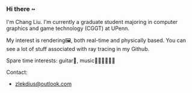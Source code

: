 ### Hi there ~

I'm Chang Liu. I'm currently a graduate student majoring in computer graphics and game technology (CGGT) at UPenn.

My interest is rendering🖼️, both real-time and physically based. You can see a lot of stuff associated with ray tracing in my Github.



Spare time interests: guitar🎸, music🎻🎹🎸🥁🎸🎶


Contact:
- [zlekdius@outlook.com](zlekdius@outlook.com)
